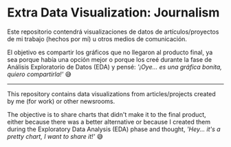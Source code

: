 # Extra Data Visualization: Journalism

Este repositorio contendrá visualizaciones de datos de artículos/proyectos de mi trabajo (hechos por mí) u otros medios de comunicación.

El objetivo es compartir los gráficos que no llegaron al producto final, ya sea porque había una opción mejor o porque los creé durante la fase de Análisis Exploratorio de Datos (EDA) y pensé: _'¡Oye... es una gráfica bonita, quiero compartirla!'_ 😅

---
This repository contains data visualizations from articles/projects created by me (for work) or other newsrooms.

The objective is to share charts that didn't make it to the final product, either because there was a better alternative or because I created them during the Exploratory Data Analysis (EDA) phase and thought, _'Hey... it's a pretty chart, I want to share it!'_ 😅